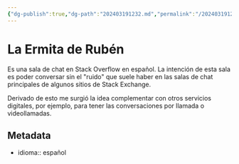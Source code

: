 ```yaml
---
{"dg-publish":true,"dg-path":"202403191232.md","permalink":"/202403191232/","title":"La Ermita de Rubén","created":"2024-03-19T12:32:52.636-06:00","updated":"2024-03-19T12:51:03.136-06:00"}
---
```


# La Ermita de Rubén

Es una sala de chat en Stack Overflow en español. La intención de esta sala es poder conversar sin el "ruido" que suele haber en las salas de chat principales de algunos sitios de Stack Exchange.

Derivado de esto me surgió la idea complementar con otros servicios digitales, por ejemplo, para tener las conversaciones por llamada o videollamadas.
## Metadata
- idioma:: español